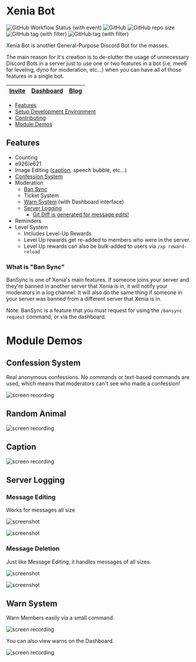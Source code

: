 # Xenia Bot
![GitHub Workflow Status (with event)](https://img.shields.io/github/actions/workflow/status/ktwrd/XeniaBot/publish-docker-stable) ![GitHub](https://img.shields.io/github/license/ktwrd/XeniaBot) ![GitHub repo size](https://img.shields.io/github/repo-size/ktwrd/xeniabot) ![GitHub tag (with filter)](https://img.shields.io/github/v/tag/ktwrd/xeniabot?filter=bot-*) ![GitHub tag (with filter)](https://img.shields.io/github/v/tag/ktwrd/xeniabot?filter=dash-*)

Xenia Bot is another General-Purpose Discord Bot for the masses.

The main reason for it's creation is to de-clutter the usage of unnecessary Discord Bots in a server just to use one or two features in a bot (i.e, mee6 for leveling, dyno for moderation, etc...) when you can have all of those features in a single bot.

| [Invite](https://discord.com/oauth2/authorize?client_id=1067393803427790929&scope=bot&permissions=415471496311) | [Dashboard](http://xb.kate.pet) | [Blog](https://xenia.kate.pet) |
| - | - | - |


- [Features](#features)
- [Setup Development Environment](INSTALLING)
- [Contributing](CONTRIBUTING)
- [Module Demos](#module-demos)

## Features
- Counting
- e926/e621
- Image Editing ([caption](#caption), speech bubble, etc...)
- [Confession System](#confession-system)
- Moderation
    * [Ban Sync](#what-is-ban-sync)
    * Ticket System
    * [Warn System](#warn-system) (with Dashboard interface)
    * [Server Logging](#server-logging)
        - [Git Diff is generated for message edits!](#message-editing)
- Reminders
- Level System
    * Includes Level-Up Rewards
    * Level Up rewards get re-added to members who were in the server.
    * Level Up rewards can also be bulk-added to users via `/xp reward-reload`

### What is "Ban Sync"
BanSync is one of Xenia's main features. If someone joins your server and they're banned in another server that Xenia is in, it will notify your moderators in a log channel. It will also do the same thing if someone in your server was banned from a different server that Xenia is in.

Note: BanSync is a feature that you must request for using the `/bansync request` command, or via the dashboard.

# Module Demos
## Confession System
Real anonymous confessions. No commands or text-based commands are used, which means that moderators can't see who made a confession!

![screen recording](https://res.kate.pet/upload/03bcb777-911d-4774-9454-523b3b238267/DiscordCanary_S5Wm6jtwOd.gif)
## Random Animal
![screen recording](https://res.kate.pet/upload/fd22bbc7-2ec1-4f71-9b28-bf23c0aafdca/DiscordCanary_y05soKK3fv.gif)

## Caption
![screen recording](https://xb.redfur.cloud/tOpi9/TOTiMACa80.gif/raw)

## Server Logging
### Message Editing
Works for messages all size

![screenshot](https://res.kate.pet/upload/02dbcce552f4/Discord_ET23VdAW22.png)

![screenshot](https://res.kate.pet/upload/02dff6802b0f/Discord_0Tc9lUwZEX.png)

### Message Deletion
Just like Message Editing, it handles messages of all sizes.

![screenshot](https://res.kate.pet/upload/0a655c4e22a7/Discord_kFlV5cLIqB.png)

![screenshot](https://res.kate.pet/upload/53585dfeaec7/Discord_C7gcuklSoU.png)

## Warn System
Warn Members easily via a small command.

![screen recording](https://res.kate.pet/upload/7a64954c1588/Discord_DGsLyRlOs2.gif)

You can also view warns on the Dashboard.

![screen recording](https://res.kate.pet/upload/973217c9dbcb/Discord_gtqh6Z0lzi.gif)